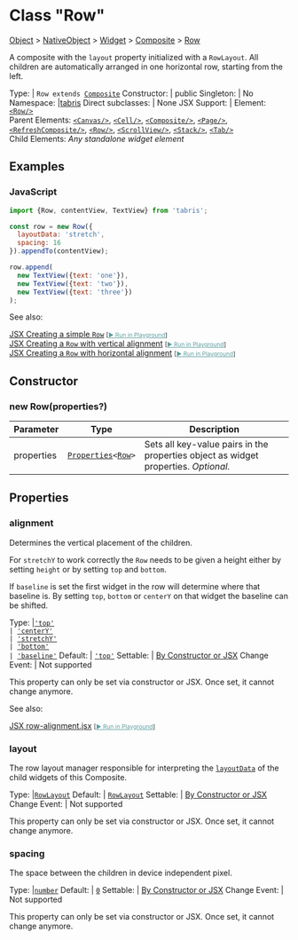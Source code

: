 ---
---
# Class "Row"

<a href="https://developer.mozilla.org/en-US/docs/Web/JavaScript/Reference/Global_Objects/Object" title="View &quot;Object&quot; on MDN">Object</a> > <a href="NativeObject.html" title="NativeObject Class Reference">NativeObject</a> > <a href="Widget.html" title="Widget Class Reference">Widget</a> > <a href="Composite.html" title="Composite Class Reference">Composite</a> > <a href="#" >Row</a>

A composite with the `layout` property initialized with a `RowLayout`. All children are automatically arranged in one horizontal row, starting from the left.


Type: | <code style="white-space: nowrap">Row extends <a href="Composite.html" title="Composite Class Reference">Composite</a></code>
Constructor: | public
Singleton: | No
Namespace: |<a href="../modules.html#startup" >tabris</a>
Direct subclasses: | None
JSX Support: | Element: <code style="white-space: nowrap"><a href="#" >&lt;Row/&gt;</a></code><br/>Parent Elements: <code style="white-space: nowrap"><a href="Canvas.html" title="Canvas Class Reference">&lt;Canvas/&gt;</a></code>, <code style="white-space: nowrap"><a href="Cell.html" title="Cell Class Reference">&lt;Cell/&gt;</a></code>, <code style="white-space: nowrap"><a href="Composite.html" title="Composite Class Reference">&lt;Composite/&gt;</a></code>, <code style="white-space: nowrap"><a href="Page.html" title="Page Class Reference">&lt;Page/&gt;</a></code>, <code style="white-space: nowrap"><a href="RefreshComposite.html" title="RefreshComposite Class Reference">&lt;RefreshComposite/&gt;</a></code>, <code style="white-space: nowrap"><a href="#" >&lt;Row/&gt;</a></code>, <code style="white-space: nowrap"><a href="ScrollView.html" title="ScrollView Class Reference">&lt;ScrollView/&gt;</a></code>, <code style="white-space: nowrap"><a href="Stack.html" title="Stack Class Reference">&lt;Stack/&gt;</a></code>, <code style="white-space: nowrap"><a href="Tab.html" title="Tab Class Reference">&lt;Tab/&gt;</a></code><br/>Child Elements: *Any standalone widget element*<br/>

## Examples
### JavaScript


```js
import {Row, contentView, TextView} from 'tabris';

const row = new Row({
  layoutData: 'stretch',
  spacing: 16
}).appendTo(contentView);

row.append(
  new TextView({text: 'one'}),
  new TextView({text: 'two'}),
  new TextView({text: 'three'})
);
```



See also:
  
[<span class='language jsx'>JSX</span> Creating a simple `Row`](https://github.com/eclipsesource/tabris-js/tree/v3.9.0/snippets/row.jsx) <span style="font-size: 75%;">[<a href="https://playground.tabris.com/?gitref=v3.9.0&snippet=row.jsx" style="color: cadetblue;">► Run in Playground</a>]</span>  
[<span class='language jsx'>JSX</span> Creating a `Row` with vertical alignment](https://github.com/eclipsesource/tabris-js/tree/v3.9.0/snippets/row-alignment.jsx) <span style="font-size: 75%;">[<a href="https://playground.tabris.com/?gitref=v3.9.0&snippet=row-alignment.jsx" style="color: cadetblue;">► Run in Playground</a>]</span>  
[<span class='language jsx'>JSX</span> Creating a `Row` with horizontal alignment](https://github.com/eclipsesource/tabris-js/tree/v3.9.0/snippets/row-halign.jsx) <span style="font-size: 75%;">[<a href="https://playground.tabris.com/?gitref=v3.9.0&snippet=row-halign.jsx" style="color: cadetblue;">► Run in Playground</a>]</span>

## Constructor

### new Row(properties?)

Parameter|Type|Description
-|-|-
properties | <code style="white-space: nowrap"><a href="Widget.html#propertieswidget" title="Widget Class Type">Properties</a>&lt;<a href="#" >Row</a>&gt;</code> | Sets all key-value pairs in the properties object as widget properties. *Optional.*

## Properties

### alignment


Determines the vertical placement of the children.

 For `stretchY` to work correctly the `Row` needs to be given a height either by setting `height` or by setting `top` and `bottom`.

If `baseline` is set the first widget in the row will determine where that baseline is. By setting `top`, `bottom` or `centerY` on that widget the baseline can be shifted.

Type: |<code style="white-space: nowrap"><a href="https://developer.mozilla.org/en-US/docs/Web/JavaScript/Data_structures#string_type" title="View &quot;string&quot; on MDN">'top'</a><br/>&#124; <a href="https://developer.mozilla.org/en-US/docs/Web/JavaScript/Data_structures#string_type" title="View &quot;string&quot; on MDN">'centerY'</a><br/>&#124; <a href="https://developer.mozilla.org/en-US/docs/Web/JavaScript/Data_structures#string_type" title="View &quot;string&quot; on MDN">'stretchY'</a><br/>&#124; <a href="https://developer.mozilla.org/en-US/docs/Web/JavaScript/Data_structures#string_type" title="View &quot;string&quot; on MDN">'bottom'</a><br/>&#124; <a href="https://developer.mozilla.org/en-US/docs/Web/JavaScript/Data_structures#string_type" title="View &quot;string&quot; on MDN">'baseline'</a></code>
Default: | <code style="white-space: nowrap"><a href="https://developer.mozilla.org/en-US/docs/Web/JavaScript/Data_structures#string_type" title="View &quot;string&quot; on MDN">'top'</a></code>
Settable: | <a href="../widget-basics.html#widget-properties" >By Constructor or JSX</a>
Change Event: | Not supported




This property can only be set via constructor or JSX. Once set, it cannot change anymore.


See also:
  
[<span class='language jsx'>JSX</span> row-alignment.jsx](https://github.com/eclipsesource/tabris-js/tree/v3.9.0/snippets/row-alignment.jsx) <span style="font-size: 75%;">[<a href="https://playground.tabris.com/?gitref=v3.9.0&snippet=row-alignment.jsx" style="color: cadetblue;">► Run in Playground</a>]</span>


### layout


The row layout manager responsible for interpreting the [`layoutData`](./Widget.md#layoutdata) of the child widgets of this Composite.

Type: |<code style="white-space: nowrap"><a href="RowLayout.html" title="RowLayout Class Reference">RowLayout</a></code>
Default: | <code style="white-space: nowrap"><a href="https://developer.mozilla.org/en-US/docs/Web/JavaScript/Data_structures#string_type" title="View &quot;string&quot; on MDN">RowLayout</a></code>
Settable: | <a href="../widget-basics.html#widget-properties" >By Constructor or JSX</a>
Change Event: | Not supported




This property can only be set via constructor or JSX. Once set, it cannot change anymore.



### spacing


The space between the children in device independent pixel.

Type: |<code style="white-space: nowrap"><a href="https://developer.mozilla.org/en-US/docs/Web/JavaScript/Data_structures#number_type" title="View &quot;number&quot; on MDN">number</a></code>
Default: | <code style="white-space: nowrap"><a href="https://developer.mozilla.org/en-US/docs/Web/JavaScript/Data_structures#number_type" title="View &quot;number&quot; on MDN">0</a></code>
Settable: | <a href="../widget-basics.html#widget-properties" >By Constructor or JSX</a>
Change Event: | Not supported




This property can only be set via constructor or JSX. Once set, it cannot change anymore.




